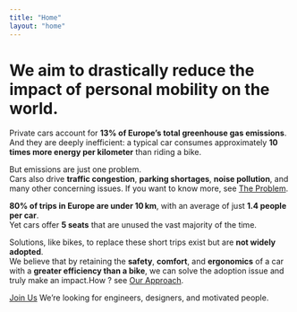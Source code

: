 ```yaml
---
title: "Home"
layout: "home"
---
```


# We aim to drastically reduce the impact of personal mobility on the world.

Private cars account for **13% of Europe’s total greenhouse gas emissions**.  
And they are deeply inefficient: a typical car consumes approximately **10 times more energy per kilometer** than riding a bike.

But emissions are just one problem.  
Cars also drive **traffic congestion**, **parking shortages**, **noise pollution**, and many other concerning issues. If you want to know more, see [The Problem](/problem/).

**80% of trips in Europe are under 10 km**, with an average of just **1.4 people per car**.  
Yet cars offer **5 seats** that are unused the vast majority of the time.

Solutions, like bikes, to replace these short trips exist but are **not widely adopted**.  
We believe that by retaining the **safety**, **comfort**, and **ergonomics** of a car with a **greater efficiency than a bike**, we can solve the adoption issue and truly make an impact.How ? see [Our Approach](/approach/).

[Join Us](/join/) We’re looking for engineers, designers, and motivated people.
